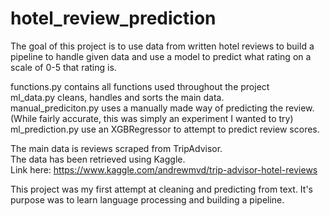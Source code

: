 # hotel_review_prediction
The goal of this project is to use data from written hotel reviews to build a pipeline to handle given data and use a model to predict what rating on a scale of 0-5 that rating is.

functions.py contains all functions used throughout the project \
ml_data.py cleans, handles and sorts the main data. \
manual_prediciton.py uses a manually made way of predicting the review. \
(While fairly accurate, this was simply an experiment I wanted to try)
ml_prediction.py use an XGBRegressor to attempt to predict review scores.

The main data is reviews scraped from TripAdvisor. \
The data has been retrieved using Kaggle. \
Link here: https://www.kaggle.com/andrewmvd/trip-advisor-hotel-reviews

This project was my first attempt at cleaning and predicting from text. It's purpose was to learn language processing and building a pipeline.
